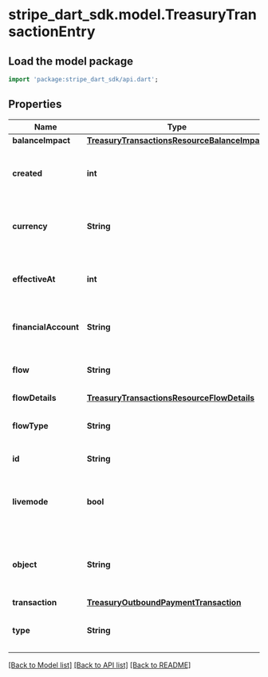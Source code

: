 # stripe_dart_sdk.model.TreasuryTransactionEntry

## Load the model package
```dart
import 'package:stripe_dart_sdk/api.dart';
```

## Properties
Name | Type | Description | Notes
------------ | ------------- | ------------- | -------------
**balanceImpact** | [**TreasuryTransactionsResourceBalanceImpact**](TreasuryTransactionsResourceBalanceImpact.md) |  | 
**created** | **int** | Time at which the object was created. Measured in seconds since the Unix epoch. | 
**currency** | **String** | Three-letter [ISO currency code](https://www.iso.org/iso-4217-currency-codes.html), in lowercase. Must be a [supported currency](https://stripe.com/docs/currencies). | 
**effectiveAt** | **int** | When the TransactionEntry will impact the FinancialAccount's balance. | 
**financialAccount** | **String** | The FinancialAccount associated with this object. | 
**flow** | **String** | Token of the flow associated with the TransactionEntry. | [optional] 
**flowDetails** | [**TreasuryTransactionsResourceFlowDetails**](TreasuryTransactionsResourceFlowDetails.md) |  | [optional] 
**flowType** | **String** | Type of the flow associated with the TransactionEntry. | 
**id** | **String** | Unique identifier for the object. | 
**livemode** | **bool** | Has the value `true` if the object exists in live mode or the value `false` if the object exists in test mode. | 
**object** | **String** | String representing the object's type. Objects of the same type share the same value. | 
**transaction** | [**TreasuryOutboundPaymentTransaction**](TreasuryOutboundPaymentTransaction.md) |  | 
**type** | **String** | The specific money movement that generated the TransactionEntry. | 

[[Back to Model list]](../README.md#documentation-for-models) [[Back to API list]](../README.md#documentation-for-api-endpoints) [[Back to README]](../README.md)


